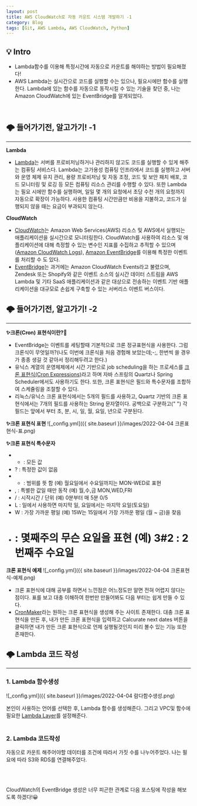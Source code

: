```yaml
---
layout: post
title: AWS CloudWatch로 자동 카운트 시스템 개발하기 -1
category: Blog
tags: [Git, AWS Lambda, AWS CloudWatch, Python]
---
```

## 💡 Intro
- Lambda함수를 이용해 특정시간에 자동으로 카운트를 해야하는 방법이 필요해졌다!
- AWS Lambda는 실시간으로 코드를 실행할 수는 있으나, 필요시에만 함수를 실행한다. Lambda에 있는 함수를 자동으로 동작시킬 수 있는 기술을 찾던 중, 나는 Amazon CloudWatch에 있는 EventBridge를 알게되었다.
<br>

## 🌩 들어가기전, 알고가기! -1
---------------------------------------
**Lambda**
- [Lambda](https://docs.aws.amazon.com/ko_kr/lambda/latest/dg/welcome.html)는 서버를 프로비저닝하거나 관리하지 않고도 코드를 실행할 수 있게 해주는 컴퓨팅 서비스다. Lambda는 고가용성 컴퓨팅 인프라에서 코드를 실행하고 서버와 운영 체제 유지 관리, 용량 프로비저닝 및 자동 조정, 코드 및 보안 패치 배포, 코드 모니터링 및 로깅 등 모든 컴퓨팅 리소스 관리를 수행할 수 있다. 또한 Lambda는 필요 시에만 함수를 실행하며, 일일 몇 개의 요청에서 초당 수천 개의 요청까지 자동으로 확장이 가능하다. 사용한 컴퓨팅 시간만큼만 비용을 지불하고, 코드가 실행되지 않을 때는 요금이 부과되지 않는다.

**CloudWatch**
- [CloudWatch](https://docs.aws.amazon.com/ko_kr/AmazonCloudWatch/latest/monitoring/WhatIsCloudWatch.html)는 Amazon Web Services(AWS) 리소스 및 AWS에서 실행되는 애플리케이션을 실시간으로 모니터링한다. CloudWatch를 사용하여 리소스 및 애플리케이션에 대해 측정할 수 있는 변수인 지표를 수집하고 추적할 수 있으며([Amazon CloudWatch Logs](https://docs.aws.amazon.com/ko_kr/AmazonCloudWatch/latest/logs/WhatIsCloudWatchLogs.html)), [Amazon EventBridge](https://docs.aws.amazon.com/ko_kr/eventbridge/latest/userguide/eb-what-is.html)를 이용해 특정한 이벤트를 처리할 수 도 있다. 
- [EventBridge](https://docs.aws.amazon.com/ko_kr/eventbridge/latest/userguide/eb-what-is.html)는 과거에는  Amazon CloudWatch Events라고 불렸으며, Zendesk 또는 Shopify와 같은 이벤트 소스의 실시간 데이터 스트림을 AWS Lambda 및 기타 SaaS 애플리케이션과 같은 대상으로 전송하는 이벤트 기반 애플리케이션을 대규모로 손쉽게 구축할 수 있는 서버리스 이벤트 버스이다.

## 🌩 들어가기전, 알고가기! -2
---------------------------------------
**✨크론(Cron) 표현식이란?🤔**
- EventBridge는 이벤트를 세팅할때 기본적으로 크론 정규표현식을 사용한다. 그럼 크론식이 무엇일까?(나도 이번에 크론식을 처음 경험해 보았는데;-;, 한번씩 쓸 경우가 종종 생길 것 같아서 정리해두려고 한다.)
- 유닉스 계열의 운영체제에서 시간 기반으로 job scheduling을 하는 프로세스를 [크론 표현식(Cron Expressions)](https://docs.oracle.com/cd/E12058_01/doc/doc.1014/e12030/cron_expressions.htm)라고 하며 자바 스프링의 Quartz나 Spring Scheduler에서도 사용하기도 한다. 또한, 크론 표현식은 필드와 특수문자를 조합하여 스케쥴링을 조절할 수 있다.
- 리눅스/유닉스 크론 표현식에서는 5개의 필드를 사용하고, Quartz 기반의 크론 표현식에서는 7개의 필드를 사용하는 String 문자열이다. 공백으로 구분하고(" ") 각 필드는 앞에서 부터 초, 분, 시, 일, 월, 요일, 년으로 구분된다.

**✨크론 표현식 표현**
![_config.yml]({{ site.baseurl }}/images/2022-04-04 크론표현식-표.png)

**✨크론 표현식 특수문자**
- * : 모든 값
- ? : 특정한 값이 없음 
- - : 범위를 뜻 함 (예) 월요일에서 수요일까지는 MON-WED로 표현
- , : 특별한 값일 때만 동작 (예) 월,수,금 MON,WED,FRI 
- / : 시작시간 / 단위  (예) 0분부터 매 5분 0/5
- L : 일에서 사용하면 마지막 일, 요일에서는 마지막 요일(토요일)
- W : 가장 가까운 평일 (예) 15W는 15일에서 가장 가까운 평일 (월 ~ 금)을 찾음
- # : 몇째주의 무슨 요일을 표현 (예) 3#2 : 2번째주 수요일

**크론 표현식 예제**
![_config.yml]({{ site.baseurl }}/images/2022-04-04 크론표현식-예제.png)

- 크론 표현식에 대해 공부를 하면서 느낀점은 어느정도만 알면 전혀 어렵지 않다는 점이다. 표를 보고 대충 이해하여 한번만 만들어봐도 다음 부터는 쉽게 만들 수 있다.  
- [CronMaker](http://www.cronmaker.com/?1)라는 원하는 크론 표현식을 생성해 주는 사이트 존재한다. 대충 크론 표현식을 만든 후, 내가 만든 크론 표현식을 입력하고 Calcurate  next dates 버튼을 클릭하면 내가 만든 크론 표현식으로 언제 실행될것인지 미리 볼수 있는 기능 또한 존재한다.


## 🌩 Lambda 코드 작성
---------------------------------------
### 1. Lambda 함수생성
![_config.yml]({{ site.baseurl }}/images/2022-04-04 람다함수생성.png)

본인이 사용하는 언어를 선택한 후, Lambda 함수를 생성해준다. 그리고 VPC및 함수에 필요한 [Lambda Layer](https://docs.aws.amazon.com/ko_kr/lambda/latest/dg/configuration-layers.html)를 설정해준다.
<br>
<br>
### 2. Lambda 코드작성
자동으로 카운트 해주어야할 데이터를 조건에 따라서 가짓 수를 나누어주었다. 나는 필요에 따라 S3와 RDS를 연결해주었다.  
<script src="https://gist.github.com/liampoet/fccac1660dbeb09082d2e82bf72fd28a.js"></script>
<br>
<br>

CloudWatch의 EventBridge 생성은 너무 피곤한 관계로 다음 포스팅에 작성을 해보도록 하겠다!😀

